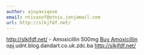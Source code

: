 ```yaml
---
author: ajuyaxiqave
email: ntisasof@otnis.jonjamail.com
url: http://slkjfdf.net/
---
```


http://slkjfdf.net/ - Amoxicillin 500mg <a href="http://slkjfdf.net/">Buy Amoxicillin</a> opj.udnt.blog.dandart.co.uk.zdc.ba http://slkjfdf.net/